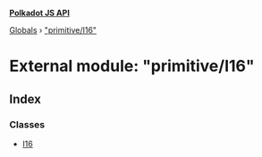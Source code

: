 **[Polkadot JS API](../README.md)**

[Globals](../globals.md) › ["primitive/I16"](_primitive_i16_.md)

# External module: "primitive/I16"

## Index

### Classes

* [I16](../classes/_primitive_i16_.i16.md)